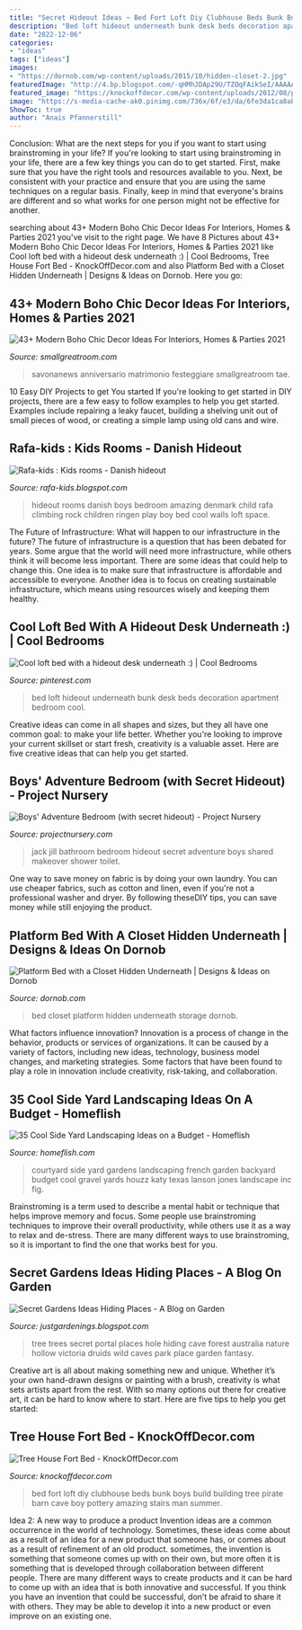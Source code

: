 ```yaml
---
title: "Secret Hideout Ideas ~ Bed Fort Loft Diy Clubhouse Beds Bunk Boys Build Building Tree Pirate Barn Cave Boy Pottery Amazing Stairs Man Summer"
description: "Bed loft hideout underneath bunk desk beds decoration apartment bedroom cool"
date: "2022-12-06"
categories:
- "ideas"
tags: ["ideas"]
images:
- "https://dornob.com/wp-content/uploads/2015/10/hidden-closet-2.jpg"
featuredImage: "http://4.bp.blogspot.com/-qHMhJDAp29U/TZOqFAikSeI/AAAAAAAAAHY/qz3OVkbEJ-g/s1600/foto2.jpg"
featured_image: "https://knockoffdecor.com/wp-content/uploads/2012/08/pb-kids-inspired-fort-bed.jpg"
image: "https://s-media-cache-ak0.pinimg.com/736x/6f/e3/da/6fe3da1ca8aba1c44bf6b70c0adbe10a--media-center-bed-ideas.jpg"
ShowToc: true
author: "Anais Pfannerstill"
---
```



Conclusion: What are the next steps for you if you want to start using brainstroming in your life?
If you're looking to start using brainstroming in your life, there are a few key things you can do to get started. First, make sure that you have the right tools and resources available to you. Next, be consistent with your practice and ensure that you are using the same techniques on a regular basis. Finally, keep in mind that everyone's brains are different and so what works for one person might not be effective for another.

	

		
searching about 43+ Modern Boho Chic Decor Ideas For Interiors, Homes &amp; Parties 2021 you've visit to the right page. We have 8 Pictures about 43+ Modern Boho Chic Decor Ideas For Interiors, Homes &amp; Parties 2021 like Cool loft bed with a hideout desk underneath :) | Cool Bedrooms, Tree House Fort Bed - KnockOffDecor.com and also Platform Bed with a Closet Hidden Underneath | Designs &amp; Ideas on Dornob. Here you go:
		
    
## 43+ Modern Boho Chic Decor Ideas For Interiors, Homes &amp; Parties 2021

<img loading=lazy src="https://www.smallgreatroom.com/wp-content/uploads/2020/08/boho-chic-wedding-decor-3-1536x2048.jpg" onerror="this.onerror=null;this.src='https://tse3.mm.bing.net/th?id=OIP.YdmppMpk6poxGJj8YXHivwHaJ4&amp;pid=15.1';" alt="43+ Modern Boho Chic Decor Ideas For Interiors, Homes &amp; Parties 2021">

_Source: smallgreatroom.com_

>savonanews anniversario matrimonio festeggiare smallgreatroom tae. 

	

10 Easy DIY Projects to get You started
If you're looking to get started in DIY projects, there are a few easy to follow examples to help you get started. Examples include repairing a leaky faucet, building a shelving unit out of small pieces of wood, or creating a simple lamp using old cans and wire.

    
## Rafa-kids : Kids Rooms - Danish Hideout

<img loading=lazy src="http://4.bp.blogspot.com/-qHMhJDAp29U/TZOqFAikSeI/AAAAAAAAAHY/qz3OVkbEJ-g/s1600/foto2.jpg" onerror="this.onerror=null;this.src='https://tse2.mm.bing.net/th?id=OIP._HWBgKmQ4qGNKQXXisR_TgAAAA&amp;pid=15.1';" alt="Rafa-kids : Kids rooms - Danish hideout">

_Source: rafa-kids.blogspot.com_

>hideout rooms danish boys bedroom amazing denmark child rafa climbing rock children ringen play boy bed cool walls loft space. 

	

The Future of Infrastructure: What will happen to our infrastructure in the future?
The future of infrastructure is a question that has been debated for years. Some argue that the world will need more infrastructure, while others think it will become less important. There are some ideas that could help to change this. One idea is to make sure that infrastructure is affordable and accessible to everyone. Another idea is to focus on creating sustainable infrastructure, which means using resources wisely and keeping them healthy.

    
## Cool Loft Bed With A Hideout Desk Underneath :) | Cool Bedrooms

<img loading=lazy src="https://s-media-cache-ak0.pinimg.com/736x/6f/e3/da/6fe3da1ca8aba1c44bf6b70c0adbe10a--media-center-bed-ideas.jpg" onerror="this.onerror=null;this.src='https://tse1.mm.bing.net/th?id=OIP.uzj3up3WPtZUe6JB8sxNqAAAAA&amp;pid=15.1';" alt="Cool loft bed with a hideout desk underneath :) | Cool Bedrooms">

_Source: pinterest.com_

>bed loft hideout underneath bunk desk beds decoration apartment bedroom cool. 

	

Creative ideas can come in all shapes and sizes, but they all have one common goal: to make your life better. Whether you're looking to improve your current skillset or start fresh, creativity is a valuable asset. Here are five creative ideas that can help you get started.

    
## Boys&#039; Adventure Bedroom (with Secret Hideout) - Project Nursery

<img loading=lazy src="https://projectnursery.com/wp-content/uploads/2019/05/fullsizeoutput_127a-702x1024.jpeg" onerror="this.onerror=null;this.src='https://tse4.mm.bing.net/th?id=OIP.ojW4S09Wh2ROy2uUrF0LqQHaKz&amp;pid=15.1';" alt="Boys&#039; Adventure Bedroom (with secret hideout) - Project Nursery">

_Source: projectnursery.com_

>jack jill bathroom bedroom hideout secret adventure boys shared makeover shower toilet. 

	

One way to save money on fabric is by doing your own laundry. You can use cheaper fabrics, such as cotton and linen, even if you're not a professional washer and dryer. By following theseDIY tips, you can save money while still enjoying the product.

    
## Platform Bed With A Closet Hidden Underneath | Designs &amp; Ideas On Dornob

<img loading=lazy src="https://dornob.com/wp-content/uploads/2015/10/hidden-closet-2.jpg" onerror="this.onerror=null;this.src='https://tse3.mm.bing.net/th?id=OIP.7eoJfV8_9m6DeY3lBBKR4AHaJ3&amp;pid=15.1';" alt="Platform Bed with a Closet Hidden Underneath | Designs &amp; Ideas on Dornob">

_Source: dornob.com_

>bed closet platform hidden underneath storage dornob. 

	

What factors influence innovation?
Innovation is a process of change in the behavior, products or services of organizations. It can be caused by a variety of factors, including new ideas, technology, business model changes, and marketing strategies.
Some factors that have been found to play a role in innovation include creativity, risk-taking, and collaboration.

    
## 35 Cool Side Yard Landscaping Ideas On A Budget - Homeflish

<img loading=lazy src="https://i2.wp.com/homeflish.com/wp-content/uploads/2020/04/3fe9e0f346dcaba802a484a55c29dc81.jpg?fit=564%2C791&amp;ssl=1" onerror="this.onerror=null;this.src='https://tse3.mm.bing.net/th?id=OIP.4uYYhTucvffniedS4Z6cWgHaKY&amp;pid=15.1';" alt="35 Cool Side Yard Landscaping Ideas on a Budget - Homeflish">

_Source: homeflish.com_

>courtyard side yard gardens landscaping french garden backyard budget cool gravel yards houzz katy texas lanson jones landscape inc fig. 

	

Brainstroming is a term used to describe a mental habit or technique that helps improve memory and focus. Some people use brainstroming techniques to improve their overall productivity, while others use it as a way to relax and de-stress. There are many different ways to use brainstroming, so it is important to find the one that works best for you.

    
## Secret Gardens Ideas Hiding Places - A Blog On Garden

<img loading=lazy src="https://4.bp.blogspot.com/-jOjX92P8NHk/WPuVnvL5eOI/AAAAAAAACE4/M0yiuafiT9sPruIW5p4JFagZYXDhfAZaACLcB/s1600/Druids%2BTrees-%2BTree%2BPortal..jpg" onerror="this.onerror=null;this.src='https://tse4.mm.bing.net/th?id=OIP.NLU4FEGJp-xKgtWtFUE-3QHaLL&amp;pid=15.1';" alt="Secret Gardens Ideas Hiding Places - A Blog on Garden">

_Source: justgardenings.blogspot.com_

>tree trees secret portal places hole hiding cave forest australia nature hollow victoria druids wild caves park place garden fantasy. 

	

Creative art is all about making something new and unique. Whether it’s your own hand-drawn designs or painting with a brush, creativity is what sets artists apart from the rest. With so many options out there for creative art, it can be hard to know where to start. Here are five tips to help you get started: 

    
## Tree House Fort Bed - KnockOffDecor.com

<img loading=lazy src="https://knockoffdecor.com/wp-content/uploads/2012/08/pb-kids-inspired-fort-bed.jpg" onerror="this.onerror=null;this.src='https://tse2.mm.bing.net/th?id=OIP.YCNfp0PtKWYjP2gwGxlWpwHaIp&amp;pid=15.1';" alt="Tree House Fort Bed - KnockOffDecor.com">

_Source: knockoffdecor.com_

>bed fort loft diy clubhouse beds bunk boys build building tree pirate barn cave boy pottery amazing stairs man summer. 

	

Idea 2: A new way to produce a product
Invention ideas are a common occurrence in the world of technology. Sometimes, these ideas come about as a result of an idea for a new product that someone has, or comes about as a result of refinement of an old product. sometimes, the invention is something that someone comes up with on their own, but more often it is something that is developed through collaboration between different people. There are many different ways to create products and it can be hard to come up with an idea that is both innovative and successful. If you think you have an invention that could be successful, don’t be afraid to share it with others. They may be able to develop it into a new product or even improve on an existing one.


